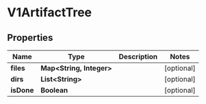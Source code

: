 

# V1ArtifactTree


## Properties

| Name | Type | Description | Notes |
|------------ | ------------- | ------------- | -------------|
|**files** | **Map&lt;String, Integer&gt;** |  |  [optional] |
|**dirs** | **List&lt;String&gt;** |  |  [optional] |
|**isDone** | **Boolean** |  |  [optional] |



